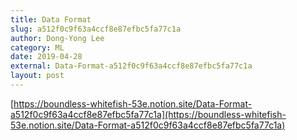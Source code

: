 ```yaml
---
title: Data Format
slug: a512f0c9f63a4ccf8e87efbc5fa77c1a
author: Dong-Yong Lee
category: ML
date: 2019-04-28
external: Data-Format-a512f0c9f63a4ccf8e87efbc5fa77c1a
layout: post
---
```


[https://boundless-whitefish-53e.notion.site/Data-Format-a512f0c9f63a4ccf8e87efbc5fa77c1a](https://boundless-whitefish-53e.notion.site/Data-Format-a512f0c9f63a4ccf8e87efbc5fa77c1a)